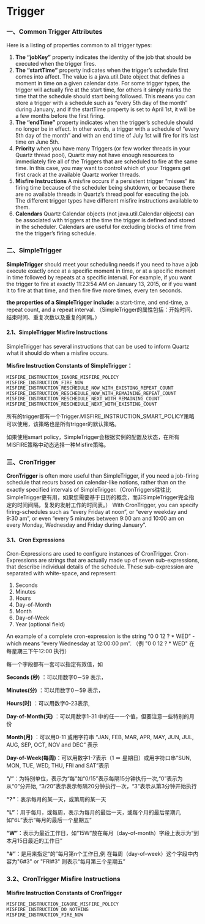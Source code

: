 Trigger
========================
### 一、Common Trigger Attributes
Here is a listing of properties common to all trigger types:

1. **The “jobKey”** property indicates the identity of the job that should be executed when the trigger fires.
2. **The “startTime”** property indicates when the trigger’s schedule first comes into affect. The value is a 
    java.util.Date object that defines a moment in time on a given calendar date. For some trigger types, 
    the trigger will actually fire at the start time, for others it simply marks the time that the schedule 
    should start being followed. This means you can store a trigger with a schedule such as “every 5th 
    day of the month” during January, and if the startTime property is set to April 1st, it will be a few 
    months before the first firing.  
3. **The “endTime”** property indicates when the trigger’s schedule should no longer be in effect. In other words, 
    a trigger with a schedule of “every 5th day of the month” and with an end time of July 1st will fire for 
    it’s last time on June 5th.
4. **Priority** when you have many Triggers (or few worker threads in your Quartz thread pool), Quartz may not 
    have enough resources to immediately fire all of the Triggers that are scheduled to fire at the same time. 
    In this case, you may want to control which of your Triggers get first crack at the available Quartz worker threads.
5. **Misfire Instructions** A misfire occurs if a persistent trigger “misses” its firing time because of the 
    scheduler being shutdown, or because there are no available threads in Quartz’s thread pool for executing the job. 
    The different trigger types have different misfire instructions available to them. 
6. **Calendars** Quartz Calendar objects (not java.util.Calendar objects) can be associated with triggers at the 
    time the trigger is defined and stored in the scheduler. Calendars are useful for excluding blocks of time 
    from the the trigger’s firing schedule.
    
### 二、SimpleTrigger
**SimpleTrigger** should meet your scheduling needs if you need to have a job execute exactly once at a specific moment in time, or at a specific moment in time followed by repeats at a specific interval. For example, if you want the trigger to fire at exactly 11:23:54 AM on January 13, 2015, or if you want it to fire at that time, and then fire five more times, every ten seconds.

**the properties of a SimpleTrigger include**: a start-time, and end-time, a repeat count, and a repeat interval. 
（SimpleTrigger的属性包括：开始时间、结束时间、重复次数以及重复的间隔。）

#### 2.1、SimpleTrigger Misfire Instructions
SimpleTrigger has several instructions that can be used to inform Quartz what it should do when a misfire occurs.

**Misfire Instruction Constants of SimpleTrigger：**

    MISFIRE_INSTRUCTION_IGNORE_MISFIRE_POLICY
    MISFIRE_INSTRUCTION_FIRE_NOW
    MISFIRE_INSTRUCTION_RESCHEDULE_NOW_WITH_EXISTING_REPEAT_COUNT
    MISFIRE_INSTRUCTION_RESCHEDULE_NOW_WITH_REMAINING_REPEAT_COUNT
    MISFIRE_INSTRUCTION_RESCHEDULE_NEXT_WITH_REMAINING_COUNT
    MISFIRE_INSTRUCTION_RESCHEDULE_NEXT_WITH_EXISTING_COUNT
    
所有的trigger都有一个Trigger.MISFIRE_INSTRUCTION_SMART_POLICY策略可以使用，该策略也是所有trigger的默认策略。

如果使用smart policy，SimpleTrigger会根据实例的配置及状态，在所有MISFIRE策略中动态选择一种Misfire策略。
### 三、CronTrigger
**CronTrigger** is often more useful than SimpleTrigger, if you need a job-firing schedule that recurs based on calendar-like notions, rather than on the exactly specified intervals of SimpleTrigger.（CronTriggers往往比SimpleTrigger更有用，如果您需要基于日历的概念，而非SimpleTrigger完全指定的时间间隔，复发的发射工作的时间表。）
With CronTrigger, you can specify firing-schedules such as “every Friday at noon”, or “every weekday and 9:30 am”, or even “every 5 minutes between 9:00 am and 10:00 am on every Monday, Wednesday and Friday during January”.

#### 3.1、Cron Expressions
Cron-Expressions are used to configure instances of CronTrigger. Cron-Expressions are strings that are actually made up of seven sub-expressions, that describe individual details of the schedule. These sub-expression are separated with white-space, and represent:
1. Seconds
2. Minutes
3. Hours
4. Day-of-Month
5. Month
6. Day-of-Week
7. Year (optional field)

An example of a complete cron-expression is the string “0 0 12 ? * WED” - which means “every Wednesday at 12:00:00 pm”.
（例  "0 0 12 ? * WED" 在每星期三下午12:00 执行）

每一个字段都有一套可以指定有效值，如

**Seconds (秒)**         ：可以用数字0－59 表示，

**Minutes(分)**          ：可以用数字0－59 表示，

**Hours(时)**             ：可以用数字0-23表示,

**Day-of-Month(天)** ：可以用数字1-31 中的任一一个值，但要注意一些特别的月份

**Month(月)**            ：可以用0-11 或用字符串  “JAN, FEB, MAR, APR, MAY, JUN, JUL, AUG, SEP, OCT, NOV and DEC” 表示

**Day-of-Week(每周)**：可以用数字1-7表示（1 ＝ 星期日）或用字符口串“SUN, MON, TUE, WED, THU, FRI and SAT”表示

**“/”**：为特别单位，表示为“每”如“0/15”表示每隔15分钟执行一次,“0”表示为从“0”分开始, “3/20”表示表示每隔20分钟执行一次，“3”表示从第3分钟开始执行

**“?”**：表示每月的某一天，或第周的某一天

**“L”**：用于每月，或每周，表示为每月的最后一天，或每个月的最后星期几如“6L”表示“每月的最后一个星期五”

**“W”**：表示为最近工作日，如“15W”放在每月（day-of-month）字段上表示为“到本月15日最近的工作日”

**“#”**：是用来指定“的”每月第n个工作日,例 在每周（day-of-week）这个字段中内容为"6#3" or "FRI#3" 则表示“每月第三个星期五”

### 3.2、CronTrigger Misfire Instructions
**Misfire Instruction Constants of CronTrigger**

    MISFIRE_INSTRUCTION_IGNORE_MISFIRE_POLICY
    MISFIRE_INSTRUCTION_DO_NOTHING
    MISFIRE_INSTRUCTION_FIRE_NOW